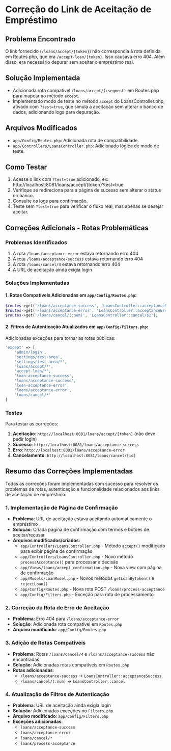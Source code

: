 # Correção do Link de Aceitação de Empréstimo

## Problema Encontrado
O link fornecido (`/loans/accept/{token}`) não correspondia à rota definida em Routes.php, que era `/accept-loan/{token}`. Isso causava erro 404. Além disso, era necessário depurar sem aceitar o empréstimo real.

## Solução Implementada
- Adicionada rota compatível `/loans/accept/(:segment)` em Routes.php para mapear ao método `accept`.
- Implementado modo de teste no método `accept` do LoansController.php, ativado com `?test=true`, que simula a aceitação sem alterar o banco de dados, adicionando logs para depuração.

## Arquivos Modificados
- `app/Config/Routes.php`: Adicionada rota de compatibilidade.
- `app/Controllers/LoansController.php`: Adicionado lógica de modo de teste.

## Como Testar
1. Acesse o link com `?test=true` adicionado, ex: http://localhost:8081/loans/accept/{token}?test=true
2. Verifique se redireciona para a página de sucesso sem alterar o status no banco.
3. Consulte os logs para confirmação.
4. Teste sem `?test=true` para verificar o fluxo real, mas apenas se desejar aceitar.


## Correções Adicionais - Rotas Problemáticas

### Problemas Identificados
1. A rota `/loans/acceptance-error` estava retornando erro 404
2. A rota `/loans/acceptance-success` estava retornando erro 404
3. A rota `/loans/cancel/4` estava retornando erro 404
4. A URL de aceitação ainda exigia login

### Soluções Implementadas

#### 1. Rotas Compatíveis Adicionadas em `app/Config/Routes.php`:
```php
$routes->get('/loans/acceptance-success', 'LoansController::acceptanceSuccess');
$routes->get('/loans/acceptance-error', 'LoansController::acceptanceError');
$routes->get('/loans/cancel/(:num)', 'LoansController::cancel/$1');
```

#### 2. Filtros de Autenticação Atualizados em `app/Config/Filters.php`:
Adicionadas exceções para tornar as rotas públicas:
```php
'except' => [
    'admin/login',
    'settings/test-area',
    'settings/test-area/*',
    'loans/accept/*',
    'accept-loan/*',
    'loan-acceptance-success',
    'loans/acceptance-success',
    'loan-acceptance-error',
    'loans/acceptance-error',
    'loans/cancel/*'
]
```

### Testes
Para testar as correções:
1. **Aceitação**: `http://localhost:8081/loans/accept/[token]` (não deve pedir login)
2. **Sucesso**: `http://localhost:8081/loans/acceptance-success`
3. **Erro**: `http://localhost:8081/loans/acceptance-error`
4. **Cancelamento**: `http://localhost:8081/loans/cancel/[id]`

## Resumo das Correções Implementadas

Todas as correções foram implementadas com sucesso para resolver os problemas de rotas, autenticação e funcionalidade relacionados aos links de aceitação de empréstimo:

### 1. Implementação de Página de Confirmação
- **Problema**: URL de aceitação estava aceitando automaticamente o empréstimo
- **Solução**: Criada página de confirmação com termos e botões de aceitar/recusar
- **Arquivos modificados/criados**:
  - `app/Controllers/LoansController.php` - Método `accept()` modificado para exibir página de confirmação
  - `app/Controllers/LoansController.php` - Novo método `processAcceptance()` para processar a decisão
  - `app/Views/loans/accept_confirmation.php` - Nova view com página de confirmação
  - `app/Models/LoanModel.php` - Novos métodos `getLoanByToken()` e `rejectLoan()`
  - `app/Config/Routes.php` - Nova rota POST `/loans/process-acceptance`
  - `app/Config/Filters.php` - Exceção para rota de processamento

### 2. Correção da Rota de Erro de Aceitação
- **Problema**: Erro 404 para `/loans/acceptance-error`
- **Solução**: Adicionada rota compatível em `Routes.php`
- **Arquivo modificado**: `app/Config/Routes.php`

### 3. Adição de Rotas Compatíveis
- **Problema**: Rotas `/loans/cancel/4` e `/loans/acceptance-success` não encontradas
- **Solução**: Adicionadas rotas compatíveis em `Routes.php`
- **Rotas adicionadas**:
  - `/loans/acceptance-success` → `LoansController::acceptanceSuccess`
  - `/loans/cancel/(:num)` → `LoansController::cancel`

### 4. Atualização de Filtros de Autenticação
- **Problema**: URL de aceitação ainda exigia login
- **Solução**: Adicionadas exceções no `Filters.php`
- **Arquivo modificado**: `app/Config/Filters.php`
- **Exceções adicionadas**:
  - `loans/acceptance-success`
  - `loans/acceptance-error`
  - `loans/cancel/*`
  - `loans/process-acceptance`